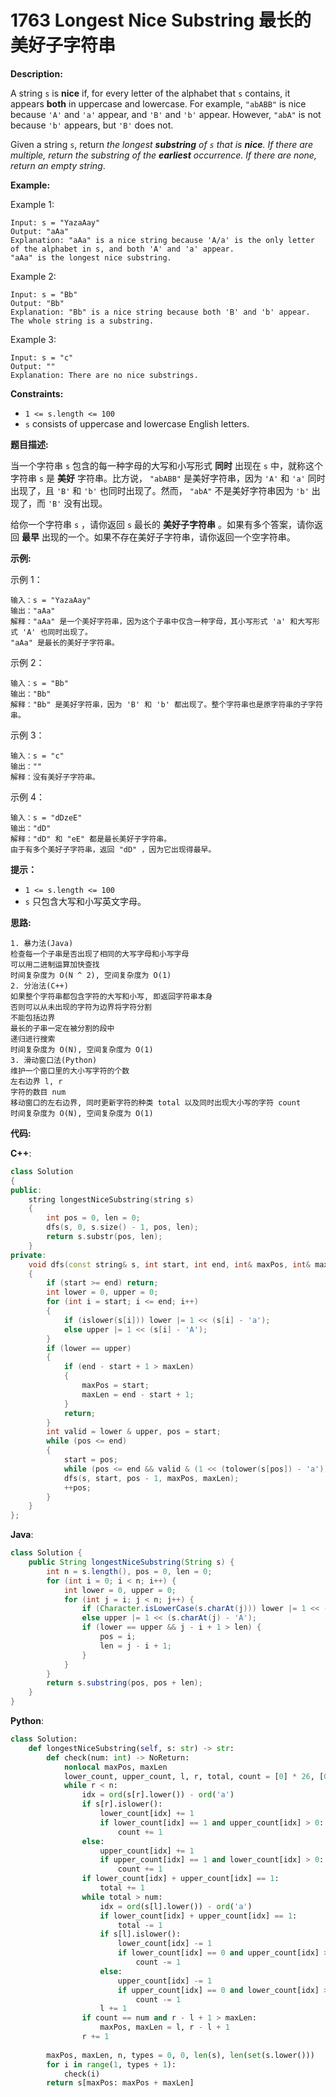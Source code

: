# 1763 Longest Nice Substring 最长的美好子字符串

__Description:__

A string `s` is __nice__ if, for every letter of the alphabet that `s` contains, it appears __both__ in uppercase and lowercase. For example, `"abABB"` is nice because `'A'` and `'a'` appear, and `'B'` and `'b'` appear. However, `"abA"` is not because `'b'` appears, but `'B'` does not.

Given a string `s`, return _the longest __substring__ of `s` that is __nice__. If there are multiple, return the substring of the __earliest__ occurrence. If there are none, return an empty string_.

__Example:__

Example 1:

```text
Input: s = "YazaAay"
Output: "aAa"
Explanation: "aAa" is a nice string because 'A/a' is the only letter of the alphabet in s, and both 'A' and 'a' appear.
"aAa" is the longest nice substring.
```

Example 2:

```text
Input: s = "Bb"
Output: "Bb"
Explanation: "Bb" is a nice string because both 'B' and 'b' appear. The whole string is a substring.
```

Example 3:

```text
Input: s = "c"
Output: ""
Explanation: There are no nice substrings.
```

__Constraints:__

- `1 <= s.length <= 100`
- `s` consists of uppercase and lowercase English letters.

__题目描述:__

当一个字符串 `s` 包含的每一种字母的大写和小写形式 __同时__ 出现在 `s` 中，就称这个字符串 `s` 是 __美好__ 字符串。比方说， `"abABB"` 是美好字符串，因为 `'A'` 和 `'a'` 同时出现了，且 `'B'` 和 `'b'` 也同时出现了。然而， `"abA"` 不是美好字符串因为 `'b'` 出现了，而 `'B'` 没有出现。

给你一个字符串 `s` ，请你返回 `s` 最长的 __美好子字符串__ 。如果有多个答案，请你返回 __最早__ 出现的一个。如果不存在美好子字符串，请你返回一个空字符串。

__示例:__

示例 1：

```text
输入：s = "YazaAay"
输出："aAa"
解释："aAa" 是一个美好字符串，因为这个子串中仅含一种字母，其小写形式 'a' 和大写形式 'A' 也同时出现了。
"aAa" 是最长的美好子字符串。
```

示例 2：

```text
输入：s = "Bb"
输出："Bb"
解释："Bb" 是美好字符串，因为 'B' 和 'b' 都出现了。整个字符串也是原字符串的子字符串。
```

示例 3：

```text
输入：s = "c"
输出：""
解释：没有美好子字符串。
```

示例 4：

```text
输入：s = "dDzeE"
输出："dD"
解释："dD" 和 "eE" 都是最长美好子字符串。
由于有多个美好子字符串，返回 "dD" ，因为它出现得最早。
```

__提示：__

- `1 <= s.length <= 100`
- `s` 只包含大写和小写英文字母。

__思路:__

```text
1. 暴力法(Java)
检查每一个子串是否出现了相同的大写字母和小写字母
可以用二进制运算加快查找
时间复杂度为 O(N ^ 2), 空间复杂度为 O(1)
2. 分治法(C++)
如果整个字符串都包含字符的大写和小写, 即返回字符串本身
否则可以从未出现的字符为边界将字符分割
不能包括边界
最长的子串一定在被分割的段中
递归进行搜索
时间复杂度为 O(N), 空间复杂度为 O(1)
3. 滑动窗口法(Python)
维护一个窗口里的大小写字符的个数
左右边界 l, r
字符的数目 num
移动窗口的左右边界, 同时更新字符的种类 total 以及同时出现大小写的字符 count
时间复杂度为 O(N), 空间复杂度为 O(1)
```

__代码:__

__C++__:

```C++
class Solution 
{
public:
    string longestNiceSubstring(string s) 
    {
        int pos = 0, len = 0;
        dfs(s, 0, s.size() - 1, pos, len);
        return s.substr(pos, len);
    }
private:
    void dfs(const string& s, int start, int end, int& maxPos, int& maxLen) 
    {
        if (start >= end) return;
        int lower = 0, upper = 0;
        for (int i = start; i <= end; i++) 
        {
            if (islower(s[i])) lower |= 1 << (s[i] - 'a');
            else upper |= 1 << (s[i] - 'A');
        }
        if (lower == upper) 
        {
            if (end - start + 1 > maxLen) 
            {
                maxPos = start;
                maxLen = end - start + 1;
            }
            return;
        } 
        int valid = lower & upper, pos = start;
        while (pos <= end) 
        {
            start = pos;
            while (pos <= end && valid & (1 << (tolower(s[pos]) - 'a'))) ++pos;
            dfs(s, start, pos - 1, maxPos, maxLen);
            ++pos;
        }
    }
};
```

__Java__:

```Java
class Solution {
    public String longestNiceSubstring(String s) {
        int n = s.length(), pos = 0, len = 0;
        for (int i = 0; i < n; i++) {
            int lower = 0, upper = 0;
            for (int j = i; j < n; j++) {
                if (Character.isLowerCase(s.charAt(j))) lower |= 1 << (s.charAt(j) - 'a');
                else upper |= 1 << (s.charAt(j) - 'A');
                if (lower == upper && j - i + 1 > len) {
                    pos = i;
                    len = j - i + 1;
                }
            }
        }
        return s.substring(pos, pos + len);
    }
}
```

__Python__:

```Python
class Solution:
    def longestNiceSubstring(self, s: str) -> str:
        def check(num: int) -> NoReturn:
            nonlocal maxPos, maxLen
            lower_count, upper_count, l, r, total, count = [0] * 26, [0] * 26, 0, 0, 0, 0
            while r < n:
                idx = ord(s[r].lower()) - ord('a')
                if s[r].islower():
                    lower_count[idx] += 1
                    if lower_count[idx] == 1 and upper_count[idx] > 0:
                        count += 1
                else:
                    upper_count[idx] += 1
                    if upper_count[idx] == 1 and lower_count[idx] > 0:
                        count += 1
                if lower_count[idx] + upper_count[idx] == 1:
                    total += 1
                while total > num:
                    idx = ord(s[l].lower()) - ord('a')
                    if lower_count[idx] + upper_count[idx] == 1:
                        total -= 1
                    if s[l].islower():
                        lower_count[idx] -= 1
                        if lower_count[idx] == 0 and upper_count[idx] > 0:
                            count -= 1
                    else:
                        upper_count[idx] -= 1
                        if upper_count[idx] == 0 and lower_count[idx] > 0:
                            count -= 1
                    l += 1
                if count == num and r - l + 1 > maxLen:
                    maxPos, maxLen = l, r - l + 1
                r += 1
        
        maxPos, maxLen, n, types = 0, 0, len(s), len(set(s.lower()))
        for i in range(1, types + 1):
            check(i)
        return s[maxPos: maxPos + maxLen]
```
